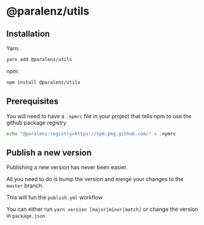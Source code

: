 # @paralenz/utils
<!-- Please add a description here -->

## Installation
Yarn:
```sh
yarn add @paralenz/utils
```
npm:
```sh
npm install @paralenz/utils
```

## Prerequisites
You will need to have a `.npmrc` file in your project that tells npm to use the github package registry
```sh
echo "@paralenz:registry=https://npm.pkg.github.com/" > .npmrc
```

## Publish a new version
Publishing a new version has never been easier.

All you need to do is bump the version and merge your changes to the `master` branch.

This will fun the `publish.yml` workflow

You can either run `yarn version [major|minor|match]` or change the version in `package.json`
